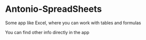 # Antonio-SpreadSheets

Some app like Excel, where you can work with tables and formulas

You can find other info directly in the app
